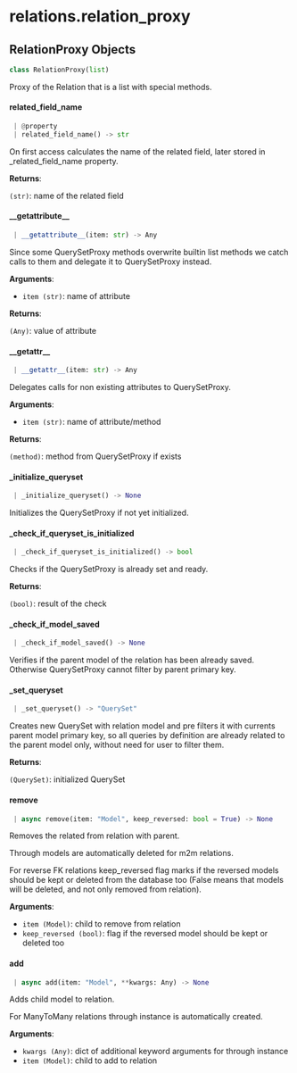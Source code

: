 <a name="relations.relation_proxy"></a>
# relations.relation\_proxy

<a name="relations.relation_proxy.RelationProxy"></a>
## RelationProxy Objects

```python
class RelationProxy(list)
```

Proxy of the Relation that is a list with special methods.

<a name="relations.relation_proxy.RelationProxy.related_field_name"></a>
#### related\_field\_name

```python
 | @property
 | related_field_name() -> str
```

On first access calculates the name of the related field, later stored in
_related_field_name property.

**Returns**:

`(str)`: name of the related field

<a name="relations.relation_proxy.RelationProxy.__getattribute__"></a>
#### \_\_getattribute\_\_

```python
 | __getattribute__(item: str) -> Any
```

Since some QuerySetProxy methods overwrite builtin list methods we
catch calls to them and delegate it to QuerySetProxy instead.

**Arguments**:

- `item (str)`: name of attribute

**Returns**:

`(Any)`: value of attribute

<a name="relations.relation_proxy.RelationProxy.__getattr__"></a>
#### \_\_getattr\_\_

```python
 | __getattr__(item: str) -> Any
```

Delegates calls for non existing attributes to QuerySetProxy.

**Arguments**:

- `item (str)`: name of attribute/method

**Returns**:

`(method)`: method from QuerySetProxy if exists

<a name="relations.relation_proxy.RelationProxy._initialize_queryset"></a>
#### \_initialize\_queryset

```python
 | _initialize_queryset() -> None
```

Initializes the QuerySetProxy if not yet initialized.

<a name="relations.relation_proxy.RelationProxy._check_if_queryset_is_initialized"></a>
#### \_check\_if\_queryset\_is\_initialized

```python
 | _check_if_queryset_is_initialized() -> bool
```

Checks if the QuerySetProxy is already set and ready.

**Returns**:

`(bool)`: result of the check

<a name="relations.relation_proxy.RelationProxy._check_if_model_saved"></a>
#### \_check\_if\_model\_saved

```python
 | _check_if_model_saved() -> None
```

Verifies if the parent model of the relation has been already saved.
Otherwise QuerySetProxy cannot filter by parent primary key.

<a name="relations.relation_proxy.RelationProxy._set_queryset"></a>
#### \_set\_queryset

```python
 | _set_queryset() -> "QuerySet"
```

Creates new QuerySet with relation model and pre filters it with currents
parent model primary key, so all queries by definition are already related
to the parent model only, without need for user to filter them.

**Returns**:

`(QuerySet)`: initialized QuerySet

<a name="relations.relation_proxy.RelationProxy.remove"></a>
#### remove

```python
 | async remove(item: "Model", keep_reversed: bool = True) -> None
```

Removes the related from relation with parent.

Through models are automatically deleted for m2m relations.

For reverse FK relations keep_reversed flag marks if the reversed models
should be kept or deleted from the database too (False means that models
will be deleted, and not only removed from relation).

**Arguments**:

- `item (Model)`: child to remove from relation
- `keep_reversed (bool)`: flag if the reversed model should be kept or deleted too

<a name="relations.relation_proxy.RelationProxy.add"></a>
#### add

```python
 | async add(item: "Model", **kwargs: Any) -> None
```

Adds child model to relation.

For ManyToMany relations through instance is automatically created.

**Arguments**:

- `kwargs (Any)`: dict of additional keyword arguments for through instance
- `item (Model)`: child to add to relation

